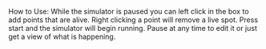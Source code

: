 How to Use:
While the simulator is paused you can left click in the box to add points that are alive. Right clicking a point will remove
   a live spot.
Press start and the simulator will begin running.
Pause at any time to edit it or just get a view of what is happening.


   
